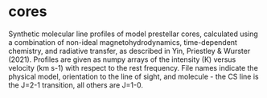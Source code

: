 # cores
Synthetic molecular line profiles of model prestellar cores, calculated using a combination of non-ideal magnetohydrodynamics, time-dependent chemistry, and radiative transfer, as described in Yin, Priestley & Wurster (2021). Profiles are given as numpy arrays of the intensity (K) versus velocity (km s-1) with respect to the rest frequency. File names indicate the physical model, orientation to the line of sight, and molecule - the CS line is the J=2-1 transition, all others are J=1-0.
